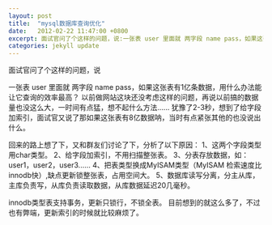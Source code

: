 ```yaml
---
layout: post
title:  "mysql数据库查询优化"
date:   2012-02-22 11:47:00 +0800
excerpt: 面试官问了个这样的问题，说:一张表 user 里面就 两字段 name pass，如果这张表有1亿条数据，用什么办法能让它查询的效率最高？
categories: jekyll update
---   
```

<!--markdown-->面试官问了个这样的问题，说
一张表 user 里面就 两字段 name pass，如果这张表有1亿条数据，用什么办法能让它查询的效率最高？
以前做网站这块还没考虑这样的问题，再说以前搞的数据量也没这么大，一时间有点猛，想不起什么方法......
犹豫了2-3秒，想到了给字段加索引，面试官又说了那如果这张表有8亿数据呐，当时有点紧张其他的也没说出什么。
 


<!--more-->


回来的路上想了下，又和群友们讨论了下，分析了以下原因：
 1、这两个字段类型用char类型。
 2、给字段加索引，不用扫描整张表。
 3、分表存放数据，如：user1，user2，user3......
 4、把表类型换成MyISAM类型（MyISAM 检索速度比innodb快）,缺点更新锁整张表，占用空间大。
 5、数据库读写分离，分主从库，主库负责写，从库负责读取数据，从库数据延迟20几毫秒。

innodb类型表支持事务，更新只锁行，不锁全表。
目前想到的就这么多了，不过也有弊端，更新索引的时候就比较麻烦了。
